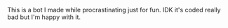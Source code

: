 This is a bot I made while procrastinating just for fun. IDK it's coded really bad but I'm happy with it. 
